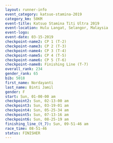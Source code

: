 ```yaml
---
layout: runner-info 
event_category: katsuo-stamina-2019 
category_km: 50KM 
event-title: Katsuo Stamina Titi Ultra 2019 
event-location: Hulu Langat, Selangor, Malaysia 
event-logo: 
event-date: 03-15-2019 
checkpoint-name2: CP 1 (T-2) 
checkpoint-name3: CP 2 (T-3) 
checkpoint-name4: CP 3 (T-4) 
checkpoint-name5: CP 4 (T-5) 
checkpoint-name6: CP 5 (T-6) 
checkpoint-name8: Finishing Line (T-7) 
overall_rank: 234
gender_rank: 65
bib: 5018
first_name: Nordayanti
last_name: Binti Jamil
gender: F
start: Sun, 01-00-00 am
checkpoint2: Sun, 02-13-00 am
checkpoint3: Sun, 03-19-01 am
checkpoint4: Sun, 05-25-34 am
checkpoint5: Sun, 07-13-16 am
checkpoint6: Sun, 08-25-19 am
finishing_line_(t_7): Sun, 09-51-46 am
race_time: 08-51-46
status: FINISHER
---
```

